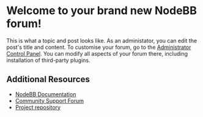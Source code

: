 # Welcome to your brand new NodeBB forum!

This is what a topic and post looks like. As an administator, you can edit the post\'s title and content.
To customise your forum, go to the [Administrator Control Panel](../../admin). You can modify all aspects of your forum there, including installation of third-party plugins.

## Additional Resources

* [NodeBB Documentation](http://nemesisbb.readthedocs.org/en/latest/)
* [Community Support Forum](https://www.mysimpleclouds.com)
* [Project repository](https://github.com/jdesk/nemesis)
